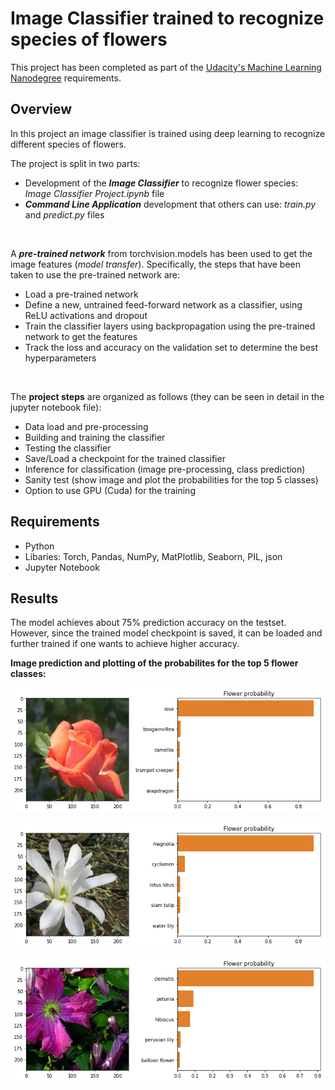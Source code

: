 # Image Classifier trained to recognize species of flowers
This project has been completed as part of the [Udacity's Machine Learning Nanodegree](https://www.udacity.com/course/intro-to-machine-learning-nanodegree--nd229) requirements.

## Overview
In this project an image classifier is trained using deep learning to recognize different species of flowers.

The project is split in two parts:
- Development of the ***Image Classifier*** to recognize flower species: *Image Classifier Project.ipynb* file
- ***Command Line Application*** development that others can use: *train.py* and *predict.py* files
<br/>

A ***pre-trained network*** from torchvision.models has been used to get the image features (*model transfer*). 
Specifically, the steps that have been taken to use the pre-trained network are:
- Load a pre-trained network
- Define a new, untrained feed-forward network as a classifier, using ReLU activations and dropout
- Train the classifier layers using backpropagation using the pre-trained network to get the features
- Track the loss and accuracy on the validation set to determine the best hyperparameters
<br/>

The **project steps** are organized as follows (they can be seen in detail in the jupyter notebook file):
- Data load and pre-processing
- Building and training the classifier
- Testing the classifier
- Save/Load a checkpoint for the trained classifier
- Inference for classification (image pre-processing, class prediction)
- Sanity test (show image and plot the probabilities for the top 5 classes)
- Option to use GPU (Cuda) for the training

## Requirements
- Python
- Libaries: Torch, Pandas, NumPy, MatPlotlib, Seaborn, PIL, json
- Jupyter Notebook

## Results
The model achieves about 75% prediction accuracy on the testset.
However, since the trained model checkpoint is saved, it can be loaded and further trained if one wants to achieve higher accuracy.

**Image prediction and plotting of the probabilites for the top 5 flower classes:**

<p align="center">
  <img src= "https://github.com/gepallas/Machine_Learning_2_Image_Classifier/blob/master/rose_image_prediction.png?raw=true" />
</p>

<p align="center">
  <img src= "https://github.com/gepallas/Machine_Learning_2_Image_Classifier/blob/master/magnolia_image_prediction.png?raw=true" />
</p>

<p align="center">
  <img src= "https://github.com/gepallas/Machine_Learning_2_Image_Classifier/blob/master/dematis_image_prediction.png?raw=true" />
</p>
